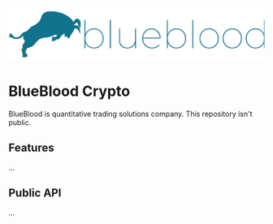 <p align="center">
  <a href="https://blueblood.talaikis.com/">
    <img alt="Bkue Blood" src="https://github.com/BlueBloodLtd/blueblood.ltd/blob/master/media/logo.png" width="685">
  </a>
</p>

# BlueBlood Crypto

BlueBlood is quantitative trading solutions company. This repository isn't public.

## Features

...

## Public API

...
